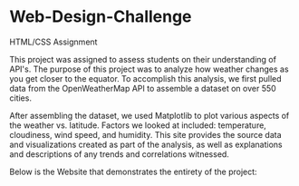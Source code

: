 # Web-Design-Challenge
HTML/CSS Assignment

This project was assigned to assess students on their understanding of API's. The purpose of this project was to analyze how weather changes as you get closer to the equator. To accomplish this analysis, we first pulled data from the OpenWeatherMap API to assemble a dataset on over 550 cities.

After assembling the dataset, we used Matplotlib to plot various aspects of the weather vs. latitude. Factors we looked at included: temperature, cloudiness, wind speed, and humidity. This site provides the source data and visualizations created as part of the analysis, as well as explanations and descriptions of any trends and correlations witnessed.

Below is the Website that demonstrates the entirety of the project: 
